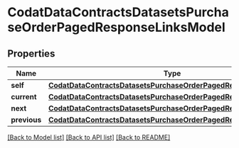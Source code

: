 # CodatDataContractsDatasetsPurchaseOrderPagedResponseLinksModel


## Properties
Name | Type | Description | Notes
------------ | ------------- | ------------- | -------------
**self** | [**CodatDataContractsDatasetsPurchaseOrderPagedResponseHrefModel**](CodatDataContractsDatasetsPurchaseOrderPagedResponseHrefModel.md) |  | [optional] 
**current** | [**CodatDataContractsDatasetsPurchaseOrderPagedResponseHrefModel**](CodatDataContractsDatasetsPurchaseOrderPagedResponseHrefModel.md) |  | [optional] 
**next** | [**CodatDataContractsDatasetsPurchaseOrderPagedResponseHrefModel**](CodatDataContractsDatasetsPurchaseOrderPagedResponseHrefModel.md) |  | [optional] 
**previous** | [**CodatDataContractsDatasetsPurchaseOrderPagedResponseHrefModel**](CodatDataContractsDatasetsPurchaseOrderPagedResponseHrefModel.md) |  | [optional] 

[[Back to Model list]](../README.md#documentation-for-models) [[Back to API list]](../README.md#documentation-for-api-endpoints) [[Back to README]](../README.md)


